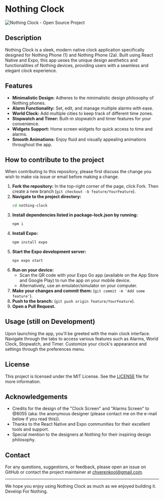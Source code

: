 # Nothing Clock

![Nothing Clock - Open Source Project](https://github.com/SushiiReboot/Nothing-Clock/assets/101837968/7416a6fd-f542-42d0-9ce2-3b95afd0e787)

## Description

Nothing Clock is a sleek, modern native clock application specifically designed for Nothing Phone (1) and Nothing Phone (2a). Built using React Native and Expo, this app ueses the unique design aesthetics and functionalities of Nothing devices, providing users with a seamless and elegant clock experience. 

## Features

- **Minimalistic Design:** Adheres to the minimalistic design philosophy of Nothing phones.
- **Alarm Functionality:** Set, edit, and manage multiple alarms with ease.
- **World Clock:** Add multiple cities to keep track of different time zones.
- **Stopwatch and Timer:** Built-in stopwatch and timer features for your convenience.
- **Widgets Support:** Home screen widgets for quick access to time and alarms.
- **Smooth Animations:** Enjoy fluid and visually appealing animations throughout the app.

## How to contribute to the project

When contributing to this repository, please first discuss the change you wish to make via issue or email before making a change.

1. **Fork the repository:**
In the top-right corner of the page, click Fork. Then create a new branch (`git checkout -b feature/YourFeature`).
2. **Navigate to the project directory:**
    ```sh
    cd nothing-clock
    ```
3. **Install dependencies listed in package-lock.json by running:**
    ```sh
    npm i
    ```
4. **Install Expo:**
    ```sh
    npm install expo
    ```    
4. **Start the Expo development server:**
    ```sh
    npx expo start
    ```
5. **Run on your device:**
    - Scan the QR code with your Expo Go app (available on the App Store and Google Play) to run the app on your mobile device.
    - Alternatively, use an emulator/simulator on your computer.
6. **Make your changes and commit them:**
    (`git commit -m 'Add some feature'`).
7. **Push to the branch:** (`git push origin feature/YourFeature`).
5. **Open a Pull Request.**

## Usage (still on Development)

Upon launching the app, you'll be greeted with the main clock interface. Navigate through the tabs to access various features such as Alarms, World Clock, Stopwatch, and Timer. Customize your clock's appearance and settings through the preferences menu.

## License

This project is licensed under the MIT License. See the [LICENSE](LICENSE) file for more information.

## Acknowledgements

- Credits for the design of the "Clock Screen" and "Alarms Screen" to @8055 (aka: the anonymous designer (please contact me on the e-mail below if you read this)).
- Thanks to the React Native and Expo communities for their excellent tools and support.
- Special mention to the designers at Nothing for their inspiring design philosophy.

## Contact

For any questions, suggestions, or feedback, please open an issue on GitHub or contact the project maintainer at [chverenkool@gmail.com](mailto:chverenkool@gmail.com).

---

We hope you enjoy using Nothing Clock as much as we enjoyed building it. Develop For Nothing.
